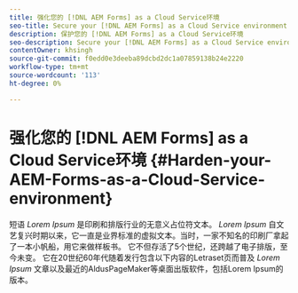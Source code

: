 ```yaml
---
title: 强化您的 [!DNL AEM Forms] as a Cloud Service环境
seo-title: Secure your [!DNL AEM Forms] as a Cloud Service environment
description: 保护您的 [!DNL AEM Forms] as a Cloud Service环境
seo-description: Secure your [!DNL AEM Forms] as a Cloud Service environment
contentOwner: khsingh
source-git-commit: f0edd0e3deeba89dcbd2dc1a07859138b24e2220
workflow-type: tm+mt
source-wordcount: '113'
ht-degree: 0%

---
```



# 强化您的 [!DNL AEM Forms] as a Cloud Service环境 {#Harden-your-AEM-Forms-as-a-Cloud-Service-environment}

短语 *Lorem Ipsum* 是印刷和排版行业的无意义占位符文本。 *Lorem Ipsum* 自文艺复兴时期以来，它一直是业界标准的虚拟文本。当时，一家不知名的印刷厂拿起了一本小帆船，用它来做样板书。 它不但存活了5个世纪，还跨越了电子排版，至今未变。 它在20世纪60年代随着发行包含以下内容的Letraset页而普及 *Lorem Ipsum* 文章以及最近的AldusPageMaker等桌面出版软件，包括Lorem Ipsum的版本。
